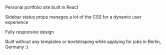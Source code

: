 Personal portfolio site built in React

Sidebar status props manages a lot of the CSS for a dynamic user experience

Fully responsive design

Built without any templates or bootstraping while applying for jobs in Berlin, Germany :)
